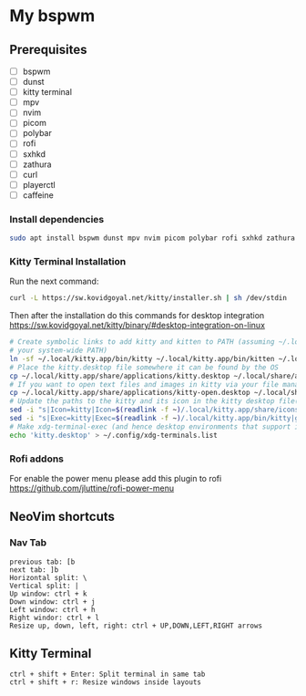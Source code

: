 # My bspwm

## Prerequisites

- [ ] bspwm
- [ ] dunst
- [ ] kitty terminal
- [ ] mpv
- [ ] nvim
- [ ] picom
- [ ] polybar
- [ ] rofi
- [ ] sxhkd
- [ ] zathura
- [ ] curl
- [ ] playerctl
- [ ] caffeine 

### Install dependencies 

```bash
sudo apt install bspwm dunst mpv nvim picom polybar rofi sxhkd zathura curl playerctl caffeine
```

### Kitty Terminal Installation

Run the next command:

```bash
curl -L https://sw.kovidgoyal.net/kitty/installer.sh | sh /dev/stdin
```
Then after the installation do this commands for desktop integration
https://sw.kovidgoyal.net/kitty/binary/#desktop-integration-on-linux


```bash
# Create symbolic links to add kitty and kitten to PATH (assuming ~/.local/bin is in
# your system-wide PATH)
ln -sf ~/.local/kitty.app/bin/kitty ~/.local/kitty.app/bin/kitten ~/.local/bin/
# Place the kitty.desktop file somewhere it can be found by the OS
cp ~/.local/kitty.app/share/applications/kitty.desktop ~/.local/share/applications/
# If you want to open text files and images in kitty via your file manager also add the kitty-open.desktop file
cp ~/.local/kitty.app/share/applications/kitty-open.desktop ~/.local/share/applications/
# Update the paths to the kitty and its icon in the kitty desktop file(s)
sed -i "s|Icon=kitty|Icon=$(readlink -f ~)/.local/kitty.app/share/icons/hicolor/256x256/apps/kitty.png|g" ~/.local/share/applications/kitty*.desktop
sed -i "s|Exec=kitty|Exec=$(readlink -f ~)/.local/kitty.app/bin/kitty|g" ~/.local/share/applications/kitty*.desktop
# Make xdg-terminal-exec (and hence desktop environments that support it use kitty)
echo 'kitty.desktop' > ~/.config/xdg-terminals.list
```

### Rofi addons

For enable the power menu please add this plugin to rofi
https://github.com/jluttine/rofi-power-menu

## NeoVim shortcuts

### Nav Tab
```
previous tab: [b
next tab: ]b
Horizontal split: \
Vertical split: |
Up window: ctrl + k
Down window: ctrl + j
Left window: ctrl + h
Right windor: ctrl + l
Resize up, down, left, right: ctrl + UP,DOWN,LEFT,RIGHT arrows

```

## Kitty Terminal

```
ctrl + shift + Enter: Split terminal in same tab
ctrl + shift + r: Resize windows inside layouts
```
